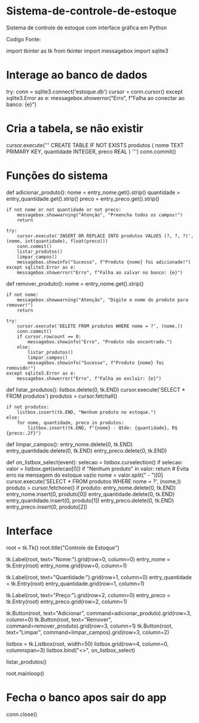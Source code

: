 # Sistema-de-controle-de-estoque
Sistema de controle de estoque com interface gráfica em Python

Codigo Fonte:

import tkinter as tk
from tkinter import messagebox
import sqlite3

# Interage ao banco de dados
try:
    conn = sqlite3.connect('estoque.db')
    cursor = conn.cursor()
except sqlite3.Error as e:
    messagebox.showerror("Erro", f"Falha ao conectar ao banco: {e}")

# Cria a tabela, se não existir
cursor.execute('''
    CREATE TABLE IF NOT EXISTS produtos (
        nome TEXT PRIMARY KEY,
        quantidade INTEGER,
        preco REAL
    )
''')
conn.commit()

# Funções do sistema
def adicionar_produto():
    nome = entry_nome.get().strip()
    quantidade = entry_quantidade.get().strip()
    preco = entry_preco.get().strip()

    if not nome or not quantidade or not preco:
        messagebox.showwarning("Atenção", "Preencha todos os campos!")
        return

    try:
        cursor.execute('INSERT OR REPLACE INTO produtos VALUES (?, ?, ?)', (nome, int(quantidade), float(preco)))
        conn.commit()
        listar_produtos()
        limpar_campos()
        messagebox.showinfo("Sucesso", f"Produto {nome} foi adicionado!")
    except sqlite3.Error as e:
        messagebox.showerror("Erro", f"Falha ao salvar no banco: {e}")

def remover_produto():
    nome = entry_nome.get().strip()

    if not nome:
        messagebox.showwarning("Atenção", "Digite o nome do produto para remover!")
        return

    try:
        cursor.execute('DELETE FROM produtos WHERE nome = ?', (nome,))
        conn.commit()
        if cursor.rowcount == 0:
            messagebox.showinfo("Erro", "Produto não encontrado.")
        else:
            listar_produtos()
            limpar_campos()
            messagebox.showinfo("Sucesso", f"Produto {nome} foi removido!")
    except sqlite3.Error as e:
        messagebox.showerror("Erro", f"Falha ao excluir: {e}")

def listar_produtos():
    listbox.delete(0, tk.END)
    cursor.execute('SELECT * FROM produtos')
    produtos = cursor.fetchall()

    if not produtos:
        listbox.insert(tk.END, "Nenhum produto no estoque.")
    else:
        for nome, quantidade, preco in produtos:
            listbox.insert(tk.END, f"{nome} - Qtde: {quantidade}, R$ {preco:.2f}")

def limpar_campos():
    entry_nome.delete(0, tk.END)
    entry_quantidade.delete(0, tk.END)
    entry_preco.delete(0, tk.END)

def on_listbox_select(event):
    selecao = listbox.curselection()
    if selecao:
        valor = listbox.get(selecao[0])
        if "Nenhum produto" in valor:
            return  # Evita erro na mensagem do estoque vazio
        nome = valor.split(" - ")[0]
        cursor.execute('SELECT * FROM produtos WHERE nome = ?', (nome,))
        produto = cursor.fetchone()
        if produto:
            entry_nome.delete(0, tk.END)
            entry_nome.insert(0, produto[0])
            entry_quantidade.delete(0, tk.END)
            entry_quantidade.insert(0, produto[1])
            entry_preco.delete(0, tk.END)
            entry_preco.insert(0, produto[2])

# Interface
root = tk.Tk()
root.title("Controle de Estoque")

tk.Label(root, text="Nome:").grid(row=0, column=0)
entry_nome = tk.Entry(root)
entry_nome.grid(row=0, column=1)

tk.Label(root, text="Quantidade:").grid(row=1, column=0)
entry_quantidade = tk.Entry(root)
entry_quantidade.grid(row=1, column=1)

tk.Label(root, text="Preço:").grid(row=2, column=0)
entry_preco = tk.Entry(root)
entry_preco.grid(row=2, column=1)

tk.Button(root, text="Adicionar", command=adicionar_produto).grid(row=3, column=0)
tk.Button(root, text="Remover", command=remover_produto).grid(row=3, column=1)
tk.Button(root, text="Limpar", command=limpar_campos).grid(row=3, column=2)

listbox = tk.Listbox(root, width=50)
listbox.grid(row=4, column=0, columnspan=3)
listbox.bind("<<ListboxSelect>>", on_listbox_select)

listar_produtos()

root.mainloop()

# Fecha o banco apos sair do app
conn.close()
